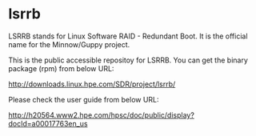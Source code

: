 # lsrrb

LSRRB stands for Linux Software RAID - Redundant Boot. It is the official name for the Minnow/Guppy project.

This is the public accessible repositoy for LSRRB. You can get the binary package (rpm) from below URL:

http://downloads.linux.hpe.com/SDR/project/lsrrb/

Please check the user guide from below URL:

http://h20564.www2.hpe.com/hpsc/doc/public/display?docId=a00017763en_us
